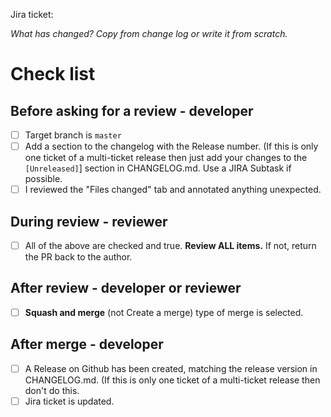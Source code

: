 Jira ticket:  

_What has changed? Copy from change log or write it from scratch._

# Check list

## Before asking for a review - developer

- [ ] Target branch is `master`
- [ ] Add a section to the changelog with the Release number. (If this is only one ticket of a multi-ticket release then just add your changes to the `[Unreleased]`] section in CHANGELOG.md. Use a JIRA Subtask if possible.
- [ ] I reviewed the "Files changed" tab and annotated anything unexpected.

## During review - reviewer

- [ ] All of the above are checked and true. **Review ALL items.** If not, return the PR back to the author.

## After review - developer or reviewer

- [ ] **Squash and merge** (not Create a merge) type of merge is selected.

## After merge - developer

- [ ] A Release on Github has been created, matching the release version in CHANGELOG.md. (If this is only one ticket of a multi-ticket release then don't do this.
- [ ] Jira ticket is updated.
